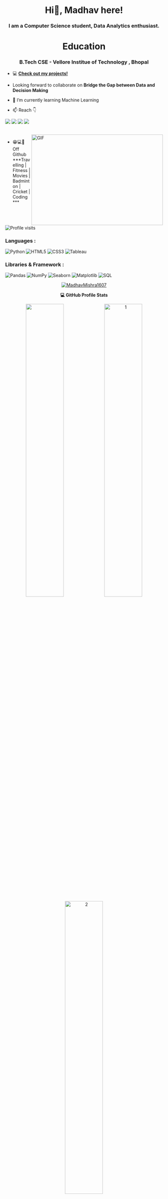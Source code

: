 
<h1 align="center">Hi👋, Madhav here!</h1>
<h3 align="center">I am a Computer Science student, Data Analytics enthusiast.</h3>

<h1 align="center">Education</h1>
<h3 align="center">B.Tech CSE - Vellore Institue of Technology , Bhopal</h3>


- 💻 **[Check out my projects!](https://github.com/MadhavMishra1607?tab=repositories)**

- Looking forward to collaborate on **Bridge the Gap between Data and Decision Making**


- 🌱 I’m currently learning Machine Learning

- 📫 Reach 👇<br>

[![](https://img.shields.io/badge/-Madhav_Mishra-blue?style=for-the-badge&logo=Linkedin&logoColor=white&link=https://www.linkedin.com/in/madhav-mishra-44382723a/)](https://www.linkedin.com/in/madhav-mishra-44382723a/)
[![](https://img.shields.io/badge/-Madhav_Mishra_-purple?style=for-the-badge&logo=instagram&logoColor=white&link=https://www.instagram.com/m__square72)](https://www.instagram.com/m__square72/)
[![](https://img.shields.io/badge/-mishramadhav1607@gmail.com-c14438?style=for-the-badge&logo=gmail&logoColor=white&link=mailto:MadhavMishra)](mailto:mishramadhav1607@gmail.com)
[![](https://img.shields.io/badge/-MadhavMishra1607-171515?style=for-the-badge&logo=github&logoColor=white)](https://github.com/MadhavMishra1607)


<br />
<img align="right" alt="GIF" src="code.gif?raw=true" width="420" height="290" /> 

- 😁💻🔌 Off Github ***Travelling | Fitness | Movies | Badminton | Cricket  | Coding ***

![Profile visits](https://visitor-badge.laobi.icu/badge?page_id=MadhavMishra1607)

### Languages :

![Python](https://img.shields.io/badge/-Python-black?style=for-the-badge&logo=Python)
![HTML5](https://img.shields.io/badge/-HTML5-E34F26?style=for-the-badge&logo=html5&logoColor=white)
![CSS3](https://img.shields.io/badge/-CSS3-1572B6?style=for-the-badge&logo=css3)
![Tableau](https://img.shields.io/badge/-Tableau-black?style=for-the-badge&logo=Tableau)



### Libraries & Framework :

![Pandas](https://img.shields.io/badge/pandas-6DA55F?style=for-the-badge&logo=pandas&logoColor=white)
![NumPy](https://img.shields.io/badge/numpy-%23404d59.svg?style=for-the-badge&logo=numpy&logoColor=%2361DAFB)
![Seaborn](https://img.shields.io/badge/-seaborn-4DB33D?style=for-the-badge&logo=Seaborn)
![Matplotlib](https://img.shields.io/badge/Matplotlib-%23563D7C.svg?style=for-the-badge&logo=Matplotlib&logoColor=white)
![SQL](https://img.shields.io/badge/SQL-%2320232a.svg?style=for-the-badge&logo=SQL&logoColor=%2361DAFB)
<p align="center"> <a href="https://github.com/ryo-ma/github-profile-trophy"><img src="https://github-profile-trophy.vercel.app/?username=MadhavMishra1607&theme=darkhub&no-bg=true&row=1&margin-w=15&margin-h=15" alt="MadhavMishra1607" /></a> </p>

<summary style="text-align : center"><b>💻 GitHub Profile Stats</b>
  <br/>
  <p align="center">
  <img width="49%" src="https://github-readme-stats.vercel.app/api?username=MadhavMishra1607&show_icons=true&locale=en&count_private=true&hide_border=true&title_color=fff&text_color=ddd&icon_color=1CADFB&bg_color=0F2D3D&include_all_commits=true" />
     <tr><td><img  width="49%" src="https://github-readme-streak-stats.herokuapp.com/?user=MadhavMishra1607&theme=tokyonight"  display=block width=100% height=auto alt="1" ></td></tr>
<!--   <img width="49%" src="https://github-readme-streak-stats.herokuapp.com?user=MadhavMishra1607&hide_border=true&date_format=M%20j%5B%2C%20Y%5D&background=0F2D3D&stroke=1CADFB&ring=1CADFB&fire=1CADFB&currStreakNum=FFFFFF&sideNums=FFFFFF&currStreakLabel=1CADFB&border=DDDDDD00&sideLabels=DDDDDD&dates=CCCCCC" />
  </p> -->
 <td><img  width="49%" src="https://github-readme-stats.vercel.app/api/top-langs/?username=MadhavMishra1607&theme=radical&layout=compact&hide=Jupyter%20Notebook"  display=block width=100% height=auto  alt="2" ></td>
  </summary>
<p align="center">
</p>

<!--
**MadhavMishra1607/MadhavMishra1607** is a ✨ _special_ ✨ repository because its `README.md` (this file) appears on your GitHub profile.

Here are some ideas to get you started:

- 🔭 I’m currently working on ...
- 🌱 I’m currently learning ...
- 👯 I’m looking to collaborate on ...
- 🤔 I’m looking for help with ...
- 💬 Ask me about ...
- 📫 How to reach me: ...
- 😄 Pronouns: ...
- ⚡ Fun fact: ...
-->
- **[Detailed Stats](https://gitstats.me/MadhavMishra1607)**
